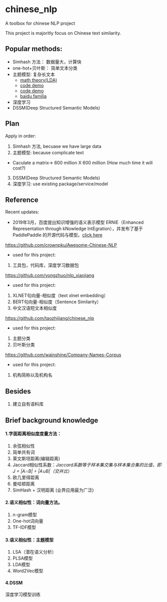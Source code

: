 # chinese_nlp
A toolbox for chinese NLP project

This project is majoritly focus on Chinese text similarity.

## Popular methods:


- Simhash 方法： 数据量大，计算快
- one-hot+贝叶斯： 简单文本分类
- 主题模型: 复杂长文本
    - [math theory(LDA)](http://bloglxm.oss-cn-beijing.aliyuncs.com/lda-LDA%E6%95%B0%E5%AD%A6%E5%85%AB%E5%8D%A6.pdf)
    - [code demo](https://github.com/susanli2016/NLP-with-Python/blob/master/LDA_news_headlines.ipynb)
    - [code demo](https://blog.csdn.net/android_ruben/article/details/75576961)
    - [baidu familia](https://github.com/baidu/Familia)
- 深度学习
- DSSM(Deep Structured Semantic Models)


## Plan

Apply in order:

1. Simhash 方法, becuase we have large data
2. 主题模型: because complicate text 

- Caculate a matrix-> 600 million X 600 million (How much time it will cost?)

3. DSSM(Deep Structured Semantic Models)
4. 深度学习: use existing package/service/model


## Reference 

Recent updates: 

- 2019年3月，百度提出知识增强的语义表示模型 ERNIE（Enhanced Representation through kNowledge IntEgration），并发布了基于 PaddlePaddle 的开源代码与模型。[click here](https://github.com/PaddlePaddle/ERNIE/blob/develop/README.zh.md)

https://github.com/crownpku/Awesome-Chinese-NLP

- used for this project:
1. 工具包，代码库，深度学习数据包

https://github.com/yongzhuo/nlp_xiaojiang

- used for this project:
1. XLNET句向量-相似度（text xlnet embedding）
2. BERT句向量-相似度（Sentence Similarity）
3. 中文汉语短文本相似度


https://github.com/taozhijiang/chinese_nlp

- used for this project:
1. 主题分类
2. 贝叶斯分类

https://github.com/wainshine/Company-Names-Corpus

- used for this project:
1. 机构简称以及机构名

## Besides

1. 建立自有语料库


## Brief background knowledge

#### 1.字面距离相似度度量方法：

1. 余弦相似性
2. 简单共有词
3. 莱文斯坦距离(编辑距离)
4. Jaccard相似性系数：*Jaccard系数等于样本集交集与样本集合集的比值，即J = |A∩B| ÷ |A∪B|（交并比*）
5. 欧几里得距离
6. 曼哈顿距离
7. SimHash + 汉明距离 (业界应用最为广泛)

#### 2.语义相似性：词向量方法。

1. n-gram模型
2. One-hot词向量
3. TF-IDF模型

#### 3.语义相似性：主题模型
1. LSA（潜在语义分析）
2. PLSA模型
3. LDA模型
4. Word2Vec模型

#### 4.DSSM

深度学习模型训练
